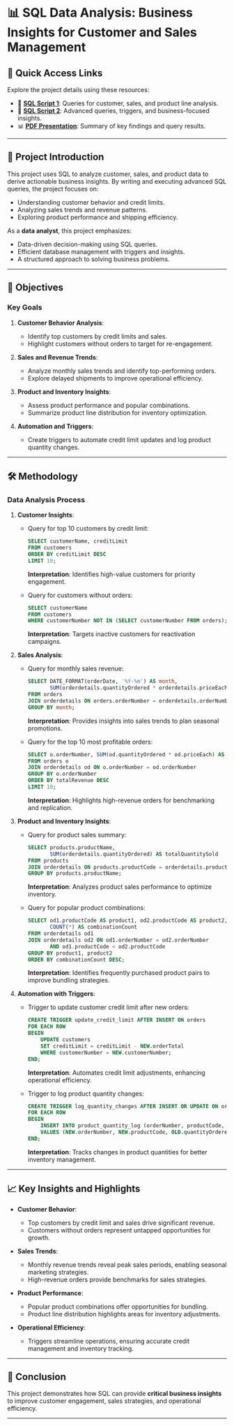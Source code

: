 # 📊 SQL Data Analysis: Business Insights for Customer and Sales Management

## 🌟 Quick Access Links
Explore the project details using these resources:
- 📓 **[SQL Script 1](./sprint%209%20project.sql)**: Queries for customer, sales, and product line analysis.
- 📓 **[SQL Script 2](./sprint%2010%20project.sql)**: Advanced queries, triggers, and business-focused insights.
- 📊 **[PDF Presentation](./Sprint_9_and_10_Project_Presentation.pdf)**: Summary of key findings and query results.

---

## 📜 Project Introduction
This project uses SQL to analyze customer, sales, and product data to derive actionable business insights. By writing and executing advanced SQL queries, the project focuses on:
- Understanding customer behavior and credit limits.
- Analyzing sales trends and revenue patterns.
- Exploring product performance and shipping efficiency.

As a **data analyst**, this project emphasizes:
- Data-driven decision-making using SQL queries.
- Efficient database management with triggers and insights.
- A structured approach to solving business problems.

---

## 🎯 Objectives
### Key Goals
1. **Customer Behavior Analysis**:
   - Identify top customers by credit limits and sales.
   - Highlight customers without orders to target for re-engagement.

2. **Sales and Revenue Trends**:
   - Analyze monthly sales trends and identify top-performing orders.
   - Explore delayed shipments to improve operational efficiency.

3. **Product and Inventory Insights**:
   - Assess product performance and popular combinations.
   - Summarize product line distribution for inventory optimization.

4. **Automation and Triggers**:
   - Create triggers to automate credit limit updates and log product quantity changes.

---

## 🛠️ Methodology
### Data Analysis Process
1. **Customer Insights**:
   - Query for top 10 customers by credit limit:
     ```sql
     SELECT customerName, creditLimit
     FROM customers
     ORDER BY creditLimit DESC
     LIMIT 10;
     ```
     **Interpretation**: Identifies high-value customers for priority engagement.

   - Query for customers without orders:
     ```sql
     SELECT customerName
     FROM customers
     WHERE customerNumber NOT IN (SELECT customerNumber FROM orders);
     ```
     **Interpretation**: Targets inactive customers for reactivation campaigns.

2. **Sales Analysis**:
   - Query for monthly sales revenue:
     ```sql
     SELECT DATE_FORMAT(orderDate, '%Y-%m') AS month, 
            SUM(orderdetails.quantityOrdered * orderdetails.priceEach) AS totalRevenue
     FROM orders
     JOIN orderdetails ON orders.orderNumber = orderdetails.orderNumber
     GROUP BY month;
     ```
     **Interpretation**: Provides insights into sales trends to plan seasonal promotions.

   - Query for the top 10 most profitable orders:
     ```sql
     SELECT o.orderNumber, SUM(od.quantityOrdered * od.priceEach) AS totalRevenue
     FROM orders o
     JOIN orderdetails od ON o.orderNumber = od.orderNumber
     GROUP BY o.orderNumber
     ORDER BY totalRevenue DESC
     LIMIT 10;
     ```
     **Interpretation**: Highlights high-revenue orders for benchmarking and replication.

3. **Product and Inventory Insights**:
   - Query for product sales summary:
     ```sql
     SELECT products.productName, 
            SUM(orderdetails.quantityOrdered) AS totalQuantitySold
     FROM products
     JOIN orderdetails ON products.productCode = orderdetails.productCode
     GROUP BY products.productName;
     ```
     **Interpretation**: Analyzes product sales performance to optimize inventory.

   - Query for popular product combinations:
     ```sql
     SELECT od1.productCode AS product1, od2.productCode AS product2, 
            COUNT(*) AS combinationCount
     FROM orderdetails od1
     JOIN orderdetails od2 ON od1.orderNumber = od2.orderNumber 
            AND od1.productCode < od2.productCode
     GROUP BY product1, product2
     ORDER BY combinationCount DESC;
     ```
     **Interpretation**: Identifies frequently purchased product pairs to improve bundling strategies.

4. **Automation with Triggers**:
   - Trigger to update customer credit limit after new orders:
     ```sql
     CREATE TRIGGER update_credit_limit AFTER INSERT ON orders
     FOR EACH ROW
     BEGIN
         UPDATE customers
         SET creditLimit = creditLimit - NEW.orderTotal
         WHERE customerNumber = NEW.customerNumber;
     END;
     ```
     **Interpretation**: Automates credit limit adjustments, enhancing operational efficiency.

   - Trigger to log product quantity changes:
     ```sql
     CREATE TRIGGER log_quantity_changes AFTER INSERT OR UPDATE ON orderdetails
     FOR EACH ROW
     BEGIN
         INSERT INTO product_quantity_log (orderNumber, productCode, oldQuantity, newQuantity, changeDate)
         VALUES (NEW.orderNumber, NEW.productCode, OLD.quantityOrdered, NEW.quantityOrdered, NOW());
     END;
     ```
     **Interpretation**: Tracks changes in product quantities for better inventory management.

---

## 📈 Key Insights and Highlights
- **Customer Behavior**:
  - Top customers by credit limit and sales drive significant revenue.
  - Customers without orders represent untapped opportunities for growth.

- **Sales Trends**:
  - Monthly revenue trends reveal peak sales periods, enabling seasonal marketing strategies.
  - High-revenue orders provide benchmarks for sales strategies.

- **Product Performance**:
  - Popular product combinations offer opportunities for bundling.
  - Product line distribution highlights areas for inventory adjustments.

- **Operational Efficiency**:
  - Triggers streamline operations, ensuring accurate credit management and inventory tracking.

---

## 🏁 Conclusion
This project demonstrates how SQL can provide **critical business insights** to improve customer engagement, sales strategies, and operational efficiency.

---
